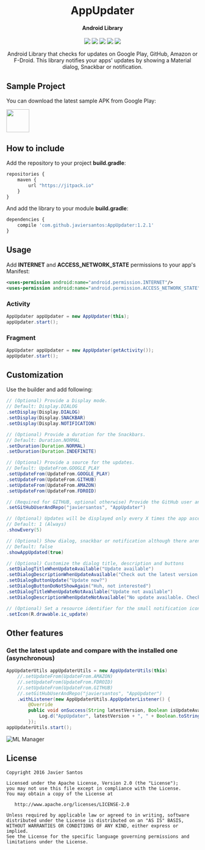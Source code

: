 <h1 align="center">AppUpdater</h1>
<h4 align="center">Android Library</h4>

<p align="center">
  <a target="_blank" href="https://android-arsenal.com/api?level=8"><img src="https://img.shields.io/badge/API-8%2B-orange.svg"></a>
  <a target="_blank" href="https://travis-ci.org/javiersantos/AppUpdater"><img src="https://travis-ci.org/javiersantos/AppUpdater.svg?branch=master"></a>
  <a target="_blank" href="http://android-arsenal.com/details/1/3094"><img src="https://img.shields.io/badge/Android%20Arsenal-AppUpdater-blue.svg"></a>
  <a target="_blank" href="https://www.paypal.me/javiersantos" title="Donate using PayPal"><img src="https://img.shields.io/badge/paypal-donate-yellow.svg" /></a>
  <a target="_blank" href="http://patreon.com/javiersantos" title="Donate using Patreon"><img src="https://img.shields.io/badge/patreon-donate-yellow.svg" /></a>
</p>

<p align="center">Android Library that checks for updates on Google Play, GitHub, Amazon or F-Droid. This library notifies your apps' updates by showing a Material dialog, Snackbar or notification.</p>

## Sample Project
You can download the latest sample APK from Google Play:

<a target="_blank" href="https://play.google.com/store/apps/details?id=com.github.javiersantos.appupdater.demo"><img src="https://play.google.com/intl/en_us/badges/images/generic/en-play-badge.png" height="60"></a>

## How to include
Add the repository to your project **build.gradle**:
```Javascript
repositories {
    maven {
        url "https://jitpack.io"
    }
}
```

And add the library to your module **build.gradle**:
```Javascript
dependencies {
    compile 'com.github.javiersantos:AppUpdater:1.2.1'
}
```

## Usage
Add **INTERNET** and **ACCESS_NETWORK_STATE** permissions to your app's Manifest:
```xml
<uses-permission android:name="android.permission.INTERNET"/>
<uses-permission android:name="android.permission.ACCESS_NETWORK_STATE"/>
```

### Activity
```Java
AppUpdater appUpdater = new AppUpdater(this);
appUpdater.start();
```

### Fragment
```Java
AppUpdater appUpdater = new AppUpdater(getActivity());
appUpdater.start();
```

## Customization

Use the builder and add following:
```Java
// (Optional) Provide a Display mode.
// Default: Display.DIALOG
.setDisplay(Display.DIALOG)
.setDisplay(Display.SNACKBAR)
.setDisplay(Display.NOTIFICATION)
```

```Java
// (Optional) Provide a duration for the Snackbars. 
// Default: Duration.NORMAL
.setDuration(Duration.NORMAL)
.setDuration(Duration.INDEFINITE)
```

```Java
// (Optional) Provide a source for the updates. 
// Default: UpdateFrom.GOOGLE_PLAY
.setUpdateFrom(UpdateFrom.GOOGLE_PLAY)
.setUpdateFrom(UpdateFrom.GITHUB)
.setUpdateFrom(UpdateFrom.AMAZON)
.setUpdateFrom(UpdateFrom.FDROID)
```

```Java
// (Required for GITHUB, optional otherwise) Provide the GitHub user and repo where releases are available.
.setGitHubUserAndRepo("javiersantos", "AppUpdater")
```

```Java
// (Optional) Updates will be displayed only every X times the app ascertains that a new update is available. 
// Default: 1 (Always)
.showEvery(5)
```

```Java
// (Optional) Show dialog, snackbar or notification although there aren't updates. 
// Default: false
.showAppUpdated(true)
```

```Java
// (Optional) Customize the dialog title, description and buttons
.setDialogTitleWhenUpdateAvailable("Update available")
.setDialogDescriptionWhenUpdateAvailable("Check out the latest version available of my app!")
.setDialogButtonUpdate("Update now?")
.setDialogButtonDoNotShowAgain("Huh, not interested")
.setDialogTitleWhenUpdateNotAvailable("Update not available")
.setDialogDescriptionWhenUpdateNotAvailable("No update available. Check for updates again later!")
```

```Java
// (Optional) Set a resource identifier for the small notification icon 
.setIcon(R.drawable.ic_update)
```

## Other features
### Get the latest update and compare with the installed one (asynchronous)
```Java
AppUpdaterUtils appUpdaterUtils = new AppUpdaterUtils(this)
    //.setUpdateFrom(UpdateFrom.AMAZON)
    //.setUpdateFrom(UpdateFrom.FDROID)
    //.setUpdateFrom(UpdateFrom.GITHUB)
    //.setGitHubUserAndRepo("javiersantos", "AppUpdater")
    .withListener(new AppUpdaterUtils.AppUpdaterListener() {
        @Override
        public void onSuccess(String latestVersion, Boolean isUpdateAvailable) {
            Log.d("AppUpdater", latestVersion + ", " + Boolean.toString(isUpdateAvailable));
        });
appUpdaterUtils.start();
```

![ML Manager](https://raw.githubusercontent.com/javiersantos/AppUpdater/master/Screenshots/banner.png)

## License
	Copyright 2016 Javier Santos
	
	Licensed under the Apache License, Version 2.0 (the "License");
	you may not use this file except in compliance with the License.
	You may obtain a copy of the License at
	
	   http://www.apache.org/licenses/LICENSE-2.0
	
	Unless required by applicable law or agreed to in writing, software
	distributed under the License is distributed on an "AS IS" BASIS,
	WITHOUT WARRANTIES OR CONDITIONS OF ANY KIND, either express or implied.
	See the License for the specific language governing permissions and
	limitations under the License.
